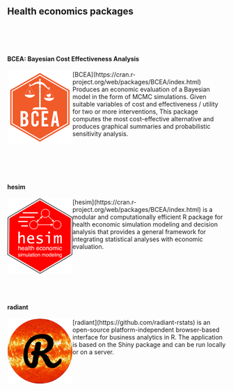 ## Health economics packages

   
<br>
<br>
<br>

#### BCEA: Bayesian Cost Effectiveness Analysis
<img align="left" src="../hex_files/BCEA.png" width="150">
[BCEA](https://cran.r-project.org/web/packages/BCEA/index.html)
Produces an economic evaluation of a Bayesian model in the form of MCMC simulations. Given suitable variables of cost and effectiveness / utility for two or more interventions, This package computes the most cost-effective alternative and produces graphical summaries and probabilistic sensitivity analysis.  

<br>
<br>
<br>
<br>
<br>
<br>
  
#### hesim
<img align="left" src="../hex_files/hesim.png" width="150">
[hesim](https://cran.r-project.org/web/packages/BCEA/index.html) is a modular and computationally efficient R package for health economic simulation modeling and decision analysis that provides a general framework for integrating statistical analyses with economic evaluation.

<br>
<br>
<br>
<br>
<br>
<br>
<br>
  
#### radiant
<img align="left" src="../hex_files/radiant.png" width="150">
[radiant](https://github.com/radiant-rstats) is an open-source platform-independent browser-based interface for business analytics in R. The application is based on the Shiny package and can be run locally or on a server.


